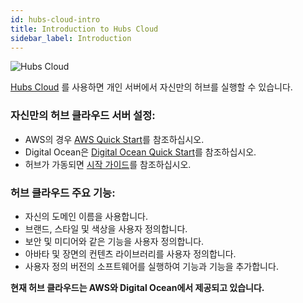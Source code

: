 ```yaml
---
id: hubs-cloud-intro
title: Introduction to Hubs Cloud
sidebar_label: Introduction
---
```


![Hubs Cloud](../website/static/img/hubs-cloud-logo.jpeg)

[Hubs Cloud](https://hubs.mozilla.com/cloud) 를 사용하면 개인 서버에서 자신만의 허브를 실행할 수 있습니다.

### 자신만의 허브 클라우드 서버 설정:
- AWS의 경우 [AWS Quick Start](hubs-cloud-aws-quick-start-ko.md)를 참조하십시오.
- Digital Ocean은 [Digital Ocean Quick Start](hubs-cloud-do-quick-start-ko.md)를 참조하십시오.
- 허브가 가동되면 [시작 가이드](hubs-cloud-getting-started-ko.md)를 참조하십시오.

### 허브 클라우드 주요 기능:

- 자신의 도메인 이름을 사용합니다.
- 브랜드, 스타일 및 색상을 사용자 정의합니다.
- 보안 및 미디어와 같은 기능을 사용자 정의합니다.
- 아바타 및 장면의 컨텐츠 라이브러리를 사용자 정의합니다.
- 사용자 정의 버전의 소프트웨어를 실행하여 기능과 기능을 추가합니다.

**현재 허브 클라우드는 AWS와 Digital Ocean에서 제공되고 있습니다.**